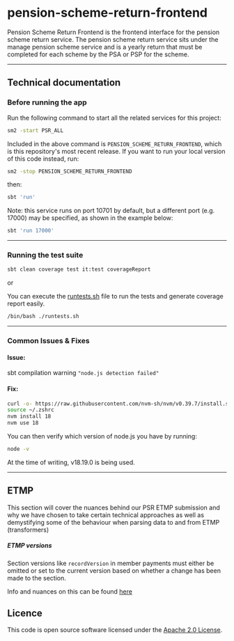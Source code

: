 # pension-scheme-return-frontend

Pension Scheme Return Frontend is the frontend interface for the pension scheme return service.
The pension scheme return service sits under the manage pension scheme service and is a yearly
return that must be completed for each scheme by the PSA or PSP for the scheme.

***

## Technical documentation

### Before running the app

Run the following command to start all the related services for this project:
```bash
sm2 -start PSR_ALL
```
Included in the above command is `PENSION_SCHEME_RETURN_FRONTEND`, which is this repository's most recent release.
If you want to run your local version of this code instead, run:
```bash
sm2 -stop PENSION_SCHEME_RETURN_FRONTEND
```

then:

```bash
sbt 'run'
```

Note: this service runs on port 10701 by default, but a different port (e.g. 17000) may be specified, as shown in the example below:

```bash
sbt 'run 17000'
```

***

### Running the test suite

```bash
sbt clean coverage test it:test coverageReport
```

or

You can execute the [runtests.sh](runtests.sh) file to run the tests and generate coverage report easily.
```bash
/bin/bash ./runtests.sh
```

***

### Common Issues & Fixes

#### Issue:

sbt compilation warning `"node.js detection failed"`

#### Fix:

```bash
curl -o- https://raw.githubusercontent.com/nvm-sh/nvm/v0.39.7/install.sh | bash
source ~/.zshrc
nvm install 18
nvm use 18
```

You can then verify which version of node.js you have by running:

```bash
node -v
```

At the time of writing, v18.19.0 is being used.

***

## ETMP
This section will cover the nuances behind our PSR ETMP submission and why we have chosen to take certain technical approaches as well as demystifying some of the behaviour when parsing data to and from ETMP (transformers)

##### ETMP versions

Section versions like `recordVersion` in member payments must either be omitted or set to the current version based on whether a change has been made to the section.

Info and nuances on this can be found [here](https://confluence.tools.tax.service.gov.uk/pages/viewpage.action?spaceKey=PSR&title=Understanding+versioning+in+PSR)



## Licence

This code is open source software licensed under the [Apache 2.0 License]("http://www.apache.org/licenses/LICENSE-2.0.html").
